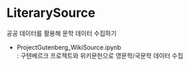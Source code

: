 # LiterarySource
공공 데이터를 활용해 문학 데이터 수집하기

* ProjectGutenberg_WikiSource.ipynb  
: 구텐베르크 프로젝트와 위키문헌으로 영문학/국문학 데이터 수집

